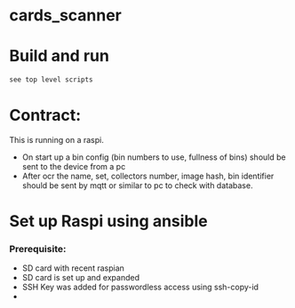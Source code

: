 # cards_scanner


# Build and run
```bash
see top level scripts
```
# Contract:
This is running on a raspi. 
- On start up a bin config (bin numbers to use, fullness of bins) should be sent to the device from a pc
- After ocr the name, set, collectors number, image hash, bin identifier should be sent by mqtt or similar to pc to check with database.


# Set up Raspi using ansible
### Prerequisite:
- SD card with recent raspian
- SD card is set up and expanded
- SSH Key was added for passwordless access using ssh-copy-id
- 